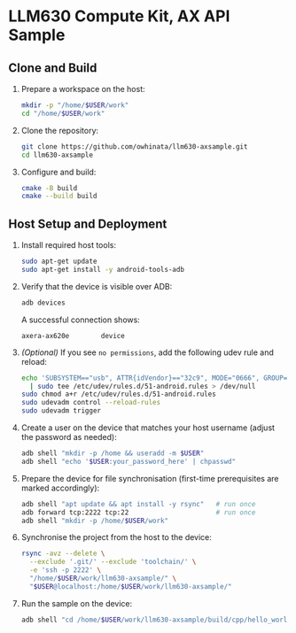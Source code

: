 # LLM630 Compute Kit, AX API Sample

## Clone and Build

1. Prepare a workspace on the host:
   ```bash
   mkdir -p "/home/$USER/work"
   cd "/home/$USER/work"
   ```
2. Clone the repository:
   ```bash
   git clone https://github.com/owhinata/llm630-axsample.git
   cd llm630-axsample
   ```
3. Configure and build:
   ```bash
   cmake -B build
   cmake --build build
   ```

## Host Setup and Deployment

1. Install required host tools:
   ```bash
   sudo apt-get update
   sudo apt-get install -y android-tools-adb
   ```
2. Verify that the device is visible over ADB:
   ```bash
   adb devices
   ```
   A successful connection shows:
   ```
   axera-ax620e        device
   ```
3. *(Optional)* If you see `no permissions`, add the following udev rule and reload:
   ```bash
   echo 'SUBSYSTEM=="usb", ATTR{idVendor}=="32c9", MODE="0666", GROUP="plugdev"' \
     | sudo tee /etc/udev/rules.d/51-android.rules > /dev/null
   sudo chmod a+r /etc/udev/rules.d/51-android.rules
   sudo udevadm control --reload-rules
   sudo udevadm trigger
   ```
4. Create a user on the device that matches your host username (adjust the password as needed):
   ```bash
   adb shell "mkdir -p /home && useradd -m $USER"
   adb shell "echo '$USER:your_password_here' | chpasswd"
   ```
5. Prepare the device for file synchronisation (first-time prerequisites are marked accordingly):
   ```bash
   adb shell "apt update && apt install -y rsync"   # run once
   adb forward tcp:2222 tcp:22                      # run once
   adb shell "mkdir -p /home/$USER/work"
   ```
6. Synchronise the project from the host to the device:
   ```bash
   rsync -avz --delete \
     --exclude '.git/' --exclude 'toolchain/' \
     -e 'ssh -p 2222' \
     "/home/$USER/work/llm630-axsample/" \
     "$USER@localhost:/home/$USER/work/llm630-axsample/"
   ```
7. Run the sample on the device:
   ```bash
   adb shell "cd /home/$USER/work/llm630-axsample/build/cpp/hello_world && ./hello_world"
   ```
